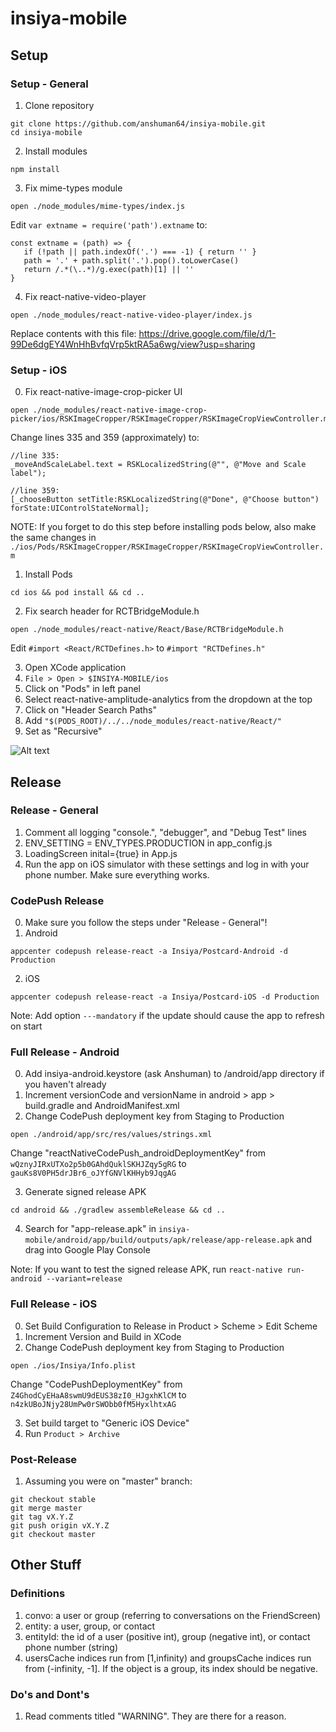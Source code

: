 # insiya-mobile

## Setup
### Setup - General
1. Clone repository
````
git clone https://github.com/anshuman64/insiya-mobile.git
cd insiya-mobile
````

2. Install modules
````
npm install
````

3. Fix mime-types module
````
open ./node_modules/mime-types/index.js
````
Edit ````var extname = require('path').extname```` to:
````
const extname = (path) => {
   if (!path || path.indexOf('.') === -1) { return '' }
   path = '.' + path.split('.').pop().toLowerCase()
   return /.*(\..*)/g.exec(path)[1] || ''
}
````

4. Fix react-native-video-player
````
open ./node_modules/react-native-video-player/index.js
````
Replace contents with this file: https://drive.google.com/file/d/1-99De6dgEY4WnHhBvfqVrp5ktRA5a6wg/view?usp=sharing

### Setup - iOS
0. Fix react-native-image-crop-picker UI
````
open ./node_modules/react-native-image-crop-picker/ios/RSKImageCropper/RSKImageCropper/RSKImageCropViewController.m
````
Change lines 335 and 359 (approximately) to:
````
//line 335:
_moveAndScaleLabel.text = RSKLocalizedString(@"", @"Move and Scale label");

//line 359:
[_chooseButton setTitle:RSKLocalizedString(@"Done", @"Choose button") forState:UIControlStateNormal];
````
NOTE: If you forget to do this step before installing pods below, also make the same changes in ````./ios/Pods/RSKImageCropper/RSKImageCropper/RSKImageCropViewController.m````

1. Install Pods
````
cd ios && pod install && cd ..
````

2. Fix search header for RCTBridgeModule.h
````
open ./node_modules/react-native/React/Base/RCTBridgeModule.h
````
Edit ````#import <React/RCTDefines.h>```` to ````#import "RCTDefines.h" ````

3. Open XCode application
4. ````File > Open > $INSIYA-MOBILE/ios````
5. Click on "Pods" in left panel
6. Select react-native-amplitude-analytics from the dropdown at the top
7. Click on "Header Search Paths"
8. Add ````"$(PODS_ROOT)/../../node_modules/react-native/React/"````
9. Set as "Recursive"

![Alt text](https://s3.amazonaws.com/insiya-public/XCode_Amplitude_Header_Config.png)


## Release
### Release - General
1. Comment all logging "console.", "debugger", and "Debug Test" lines
2. ENV_SETTING = ENV_TYPES.PRODUCTION in app_config.js
3. LoadingScreen inital={true} in App.js
4. Run the app on iOS simulator with these settings and log in with your phone number. Make sure everything works.

### CodePush Release
0. Make sure you follow the steps under "Release - General"!
1. Android
````
appcenter codepush release-react -a Insiya/Postcard-Android -d Production
````

2. iOS
````
appcenter codepush release-react -a Insiya/Postcard-iOS -d Production
````
Note: Add option ````---mandatory```` if the update should cause the app to refresh on start

### Full Release - Android
0. Add insiya-android.keystore (ask Anshuman) to /android/app directory if you haven't already
1. Increment versionCode and versionName in android > app > build.gradle and AndroidManifest.xml
2. Change CodePush deployment key from Staging to Production
````
open ./android/app/src/res/values/strings.xml
````
Change "reactNativeCodePush_androidDeploymentKey" from ````wQznyJIRxUTXo2p5b0GAhdQuklSKHJZqy5gRG```` to ````gauKs8V0PH5drJBr6_oJYfGNVlKHHyb9JqgAG````

3. Generate signed release APK
````
cd android && ./gradlew assembleRelease && cd ..
````
4. Search for "app-release.apk" in ````insiya-mobile/android/app/build/outputs/apk/release/app-release.apk```` and drag into Google Play Console

Note: If you want to test the signed release APK, run ````react-native run-android --variant=release````

### Full Release - iOS
0. Set Build Configuration to Release in Product > Scheme > Edit Scheme
1. Increment Version and Build in XCode
2. Change CodePush deployment key from Staging to Production
````
open ./ios/Insiya/Info.plist
````
Change "CodePushDeploymentKey" from ````Z4GhodCyEHaA8swmU9dEUS38zI0_HJgxhKlCM```` to ````n4zkUBoJNjy28UmPw0rSWObb0fM5HyxlhtxAG````

3. Set build target to "Generic iOS Device"
4. Run ````Product > Archive````

### Post-Release
1. Assuming you were on "master" branch:
````
git checkout stable
git merge master
git tag vX.Y.Z
git push origin vX.Y.Z
git checkout master
````

## Other Stuff
### Definitions
1. convo: a user or group (referring to conversations on the FriendScreen)
2. entity: a user, group, or contact
3. entityId: the id of a user (positive int), group (negative int), or contact phone number (string)
3. usersCache indices run from [1,infinity) and groupsCache indices run from (-infinity, -1]. If the object is a group, its index should be negative.

### Do's and Dont's
1. Read comments titled "WARNING". They are there for a reason.
